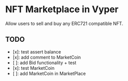 # NFT Marketplace in Vyper

Allow users to sell and buy any ERC721 compatible NFT.


## TODO
- [x]: test assert balance
- [x]: add comment to MarketCoin
- [ ]: add Bid functionality + test
- [x]: test MarketCoin
- [ ]: add MarketCoin in MarketPlace